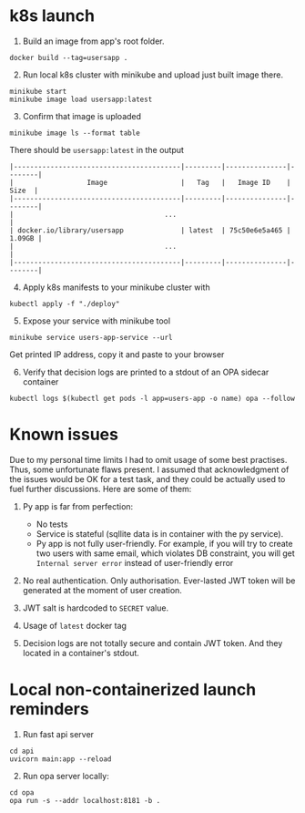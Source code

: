 # k8s launch
1. Build an image from app's root folder.
```shell
docker build --tag=usersapp .
```
2. Run local k8s cluster with minikube and upload just built image there.
```shell
minikube start
minikube image load usersapp:latest
```
3. Confirm that image is uploaded
```shell
minikube image ls --format table
```
There should be `usersapp:latest` in the output
```
|-----------------------------------------|---------|---------------|--------|
|                  Image                  |   Tag   |   Image ID    |  Size  |
|-----------------------------------------|---------|---------------|--------|
|                                     ...                                    |
| docker.io/library/usersapp              | latest  | 75c50e6e5a465 | 1.09GB |
|                                     ...                                    |
|-----------------------------------------|---------|---------------|--------|
```
4. Apply k8s manifests to your minikube cluster with
```shell
kubectl apply -f "./deploy"
```
5. Expose your service with minikube tool
```shell
minikube service users-app-service --url
```
Get printed IP address, copy it and paste to your browser

6. Verify that decision logs are printed to a stdout of an OPA sidecar container
```shell
kubectl logs $(kubectl get pods -l app=users-app -o name) opa --follow
```

# Known issues
Due to my personal time limits I had to omit usage of some best practises. 
Thus, some unfortunate flaws present. I assumed that acknowledgment of the issues would be OK for a test task, and
they could be actually used to fuel further discussions. 
Here are some of them: 
1. Py app is far from perfection: 
   - No tests 
   - Service is stateful (sqllite data is in container with the py service). 
   - Py app is not fully user-friendly. For example, if you will try to create two users with same email,
which violates DB constraint, you will get `Internal server error` instead of user-friendly error
   
2. No real authentication. Only authorisation. Ever-lasted JWT token will be generated at the moment of user creation.
3. JWT salt is hardcoded to `SECRET` value.
4. Usage of `latest` docker tag
5. Decision logs are not totally secure and contain JWT token. And they located in a container's stdout. 



# Local non-containerized launch reminders
1. Run fast api server
```shell
cd api
uvicorn main:app --reload
```
2. Run opa server locally: 
```shell
cd opa
opa run -s --addr localhost:8181 -b .
```


